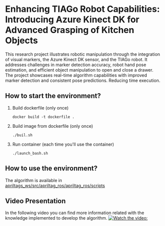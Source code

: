# Enhancing TIAGo Robot Capabilities: Introducing Azure Kinect DK for Advanced Grasping of Kitchen Objects
This research project illustrates robotic manipulation through the integration of visual markers, the Azure Kinect DK sensor, and the TIAGo robot. It addresses challenges in marker detection accuracy, robot hand pose estimation, and efficient object manipulation to open and close a drawer. The project showcases real-time algorithm capabilities with improved marker detection and consistent pose predictions. Reducing time execution.

## How to start the environment? ##
1. Build dockerfile (only once)
   ```
   docker build -t dockerfile .
   ```
2. Build image from dockerfile (only once)
   ```
   ./buil.sh
   ```
3. Run container (each time you'll use the container)
   ```
   ./launch_bash.sh
   ```

## How to use the environment? ##
The algorithm is available in [apriltags_ws/src/apriltag_ros/apriltag_ros/scripts](https://github.com/soyhorteconh/Visual_Servoing_Tiago/tree/final_version/apriltags_ws/src/apriltag_ros/apriltag_ros/scripts)

## Video Presentation ##
In the following video you can find more information related with the knowledge implemented to develop the algorithm.
[![Watch the video: ](https://img.youtube.com/vi/yUcmC3FrjIs/0.jpg)](https://www.youtube.com/watch?v=yUcmC3FrjIs)
